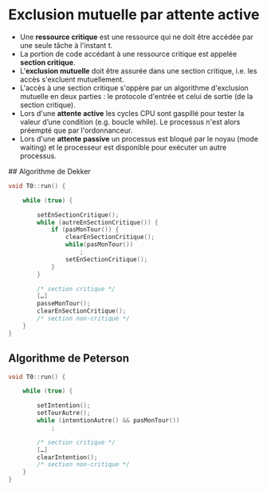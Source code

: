 # Exclusion mutuelle par attente active

* Une **ressource critique** est une ressource qui ne doit être accédée par une seule tâche à l'instant t.
* La portion de code accédant à une ressource critique est appelée **section critique**.
* L'**exclusion mutuelle** doit être assurée dans une section critique, i.e. les accès s'excluent mutuellement.
* L'accès à une section critique s'oppère par un algorithme d'exclusion mutuelle en deux parties : le protocole d'entrée et celui de sortie (de la section critique).
* Lors d'une **attente active** les cycles CPU sont gaspillé pour tester la valeur d’une condition (e.g. boucle while). Le processus n'est alors préempté que par l'ordonnanceur.
* Lors d'une **attente passive** un processus est bloqué par le noyau (mode waiting) et le processeur est disponible pour exécuter un autre processus.

## Algorithme de Dekker

```cpp
void T0::run() {

    while (true) {

        setEnSectionCritique();
        while (autreEnSectionCritique()) {
            if (pasMonTour()) {
                clearEnSectionCritique();
                while(pasMonTour())
                    ;
                setEnSectionCritique();
            }
        }

        /* section critique */
        […]
        passeMonTour();
        clearEnSectionCritique();
        /* section non-critique */
    }
}
```

## Algorithme de Peterson

```cpp
void T0::run() {

    while (true) {

        setIntention();
        setTourAutre();
        while (intentionAutre() && pasMonTour())
            ;

        /* section critique */
        […]
        clearIntention();
        /* section non-critique */
    }
}
```
